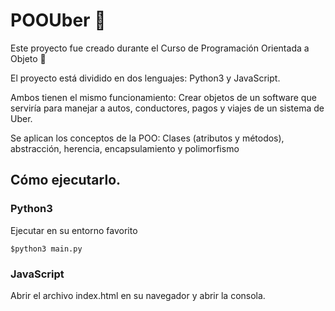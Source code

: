 # POOUber 🚕

Este proyecto fue creado durante el Curso de Programación Orientada a Objeto 💚

El proyecto está dividido en dos lenguajes: Python3 y JavaScript.

Ambos tienen el mismo funcionamiento: Crear objetos de un software que serviría para manejar a autos, conductores, pagos y viajes de un sistema de Uber.

Se aplican los conceptos de la POO: Clases (atributos y métodos), abstracción, herencia, encapsulamiento y polimorfismo

## Cómo ejecutarlo.

### Python3

Ejecutar en su entorno favorito

`$python3 main.py `

### JavaScript

Abrir el archivo index.html en su navegador y abrir la consola.